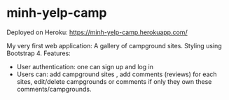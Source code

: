 # minh-yelp-camp
Deployed on Heroku:
https://minh-yelp-camp.herokuapp.com/

My very first web application: A gallery of campground sites.
Styling using Bootstrap 4.
Features:
- User authentication: one can sign up and log in
- Users can: add campground sites , add comments (reviews) for each sites, edit/delete campgrounds or comments if only they own these comments/campgrounds.
